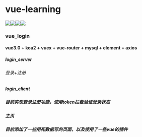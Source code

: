 # vue-learning

![](https://img.shields.io/badge/vue-2.6.6-brightgreen.svg?style=plastic)![](https://img.shields.io/badge/vuex-3.1.0-brightgreen.svg?style=plastic)![](https://img.shields.io/badge/axios-0.18.0-brightgreen.svg?style=plastic)![](https://img.shields.io/badge/elemet-3.1.0-brightgreen.svg?style=plastic)

### vue_login

#### vue3.0 + koa2 + vuex + vue-router + mysql + element + axios

##### login_server

###### 登录+注册

##### login_client

##### 目前实现登录注册功能，使用token拦截验证登录状态

##### 主页

##### 目前添加了一些用死数据写的页面，以及使用了一些vue的插件